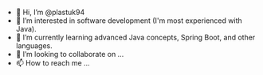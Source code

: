 - 👋 Hi, I’m @plastuk94
- 👀 I’m interested in software development (I'm most experienced with Java).
- 🌱 I’m currently learning advanced Java concepts, Spring Boot, and other languages.
- 💞️ I’m looking to collaborate on ...
- 📫 How to reach me ...

<!---
plastuk94/plastuk94 is a ✨ special ✨ repository because its `README.md` (this file) appears on your GitHub profile.
You can click the Preview link to take a look at your changes.
--->
